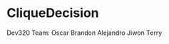 # CliqueDecision
Dev320
Team: Oscar
      Brandon
      Alejandro
      Jiwon
      Terry
###
###
###
###
###
###
###
